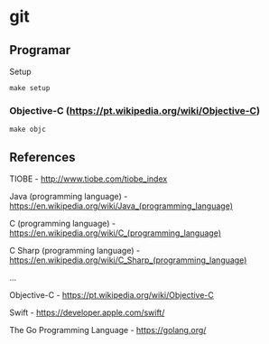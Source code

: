 # git


## Programar

Setup
  
```
make setup
```

### Objective-C (https://pt.wikipedia.org/wiki/Objective-C)

```
make objc
```

## References

TIOBE - http://www.tiobe.com/tiobe_index

Java (programming language) - https://en.wikipedia.org/wiki/Java_(programming_language)

C (programming language) - https://en.wikipedia.org/wiki/C_(programming_language)

C Sharp (programming language) - https://en.wikipedia.org/wiki/C_Sharp_(programming_language)

...

Objective-C - https://pt.wikipedia.org/wiki/Objective-C

Swift - https://developer.apple.com/swift/

The Go Programming Language - https://golang.org/

